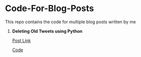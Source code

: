 # Code-For-Blog-Posts
This repo contains the code for multiple blog posts written by me


1. **Deleting Old Tweets using Python** 

   [Post Link](https://dev.to/3zadessg/deleting-old-tweets-using-python-twitter-api-for-a-date-range-1a23)
   
   [Code](https://github.com/3ZadeSSG/Code-For-Blog-Posts/blob/master/Delete-Tweets-Within-Date-Range/Tweet_Delete_within_a_date_Range.ipynb)
